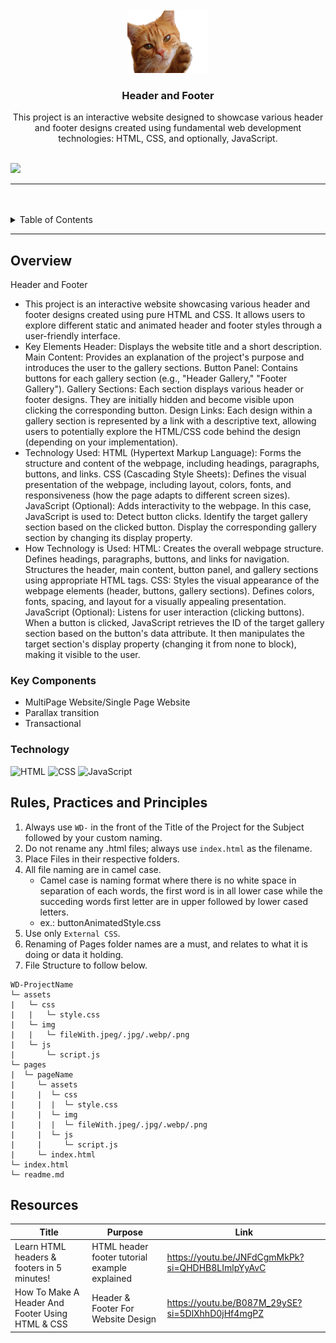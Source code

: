 <a name="readme-top">

<br/>

<br />
<div align="center">
  <a href="https://github.com//">
  <!-- TODO: If you want to add logo or banner you can add it here -->
    <img src="./assets/img/cat-1274094_1280.png" alt="Cat" width="130" height="100">
  </a>
<!-- TODO: Change Title to the name of the title of your Project -->
  <h3 align="center">Header and Footer</h3>
</div>
<!-- TODO: Make a short description -->
<div align="center">
  This project is an interactive website designed to showcase various header and footer designs created using fundamental web development technologies: HTML, CSS, and optionally, JavaScript.
</div>

<br />

<!-- TODO: Change the zyx-0314 into your github username  -->
<!-- TODO: Change the WD-Template-Project into the same name of your folder -->
![](https://visit-counter.vercel.app/counter.png?page=DionEustacio/WD-SEATWORK-3-EUSTACIO)

---

<br />
<br />

<!-- TODO: If you want to add more layers for your readme -->
<details>
  <summary>Table of Contents</summary>
  <ol>
    <li>
      <a href="#overview">Overview</a>
      <ol>
        <li>
          <a href="#key-components">Key Components</a>
        </li>
        <li>
          <a href="#technology">Technology</a>
        </li>
      </ol>
    </li>
    <li>
      <a href="#rule,-practices-and-principles">Rules, Practices and Principles</a>
    </li>
    <li>
      <a href="#resources">Resources</a>
    </li>
  </ol>
</details>

---

## Overview

<!-- TODO: To be changed -->
<!-- The following are just sample -->
Header and Footer
- This project is an interactive website showcasing various header and footer designs created using pure HTML and CSS. It allows users to explore different static and animated header and footer styles through a user-friendly interface.
- Key Elements
Header: Displays the website title and a short description.
Main Content: Provides an explanation of the project's purpose and introduces the user to the gallery sections.
Button Panel: Contains buttons for each gallery section (e.g., "Header Gallery," "Footer Gallery").
Gallery Sections: Each section displays various header or footer designs. They are initially hidden and become visible upon clicking the corresponding button.
Design Links: Each design within a gallery section is represented by a link with a descriptive text, allowing users to potentially explore the HTML/CSS code behind the design (depending on your implementation).
- Technology Used:
HTML (Hypertext Markup Language): Forms the structure and content of the webpage, including headings, paragraphs, buttons, and links.
CSS (Cascading Style Sheets): Defines the visual presentation of the webpage, including layout, colors, fonts, and responsiveness (how the page adapts to different screen sizes).
JavaScript (Optional): Adds interactivity to the webpage. In this case, JavaScript is used to:
Detect button clicks.
Identify the target gallery section based on the clicked button.
Display the corresponding gallery section by changing its display property.
- How Technology is Used:
HTML:
Creates the overall webpage structure.
Defines headings, paragraphs, buttons, and links for navigation.
Structures the header, main content, button panel, and gallery sections using appropriate HTML tags.
CSS:
Styles the visual appearance of the webpage elements (header, buttons, gallery sections).
Defines colors, fonts, spacing, and layout for a visually appealing presentation.
JavaScript (Optional):
Listens for user interaction (clicking buttons).
When a button is clicked, JavaScript retrieves the ID of the target gallery section based on the button's data attribute.
It then manipulates the target section's display property (changing it from none to block), making it visible to the user.

### Key Components
<!-- TODO: List of Key Components -->
<!-- The following are just sample -->
- MultiPage Website/Single Page Website
- Parallax transition
- Transactional

### Technology
<!-- TODO: List of Technology Used -->
![HTML](https://img.shields.io/badge/HTML-E34F26?style=for-the-badge&logo=html5&logoColor=white)
![CSS](https://img.shields.io/badge/CSS-1572B6?style=for-the-badge&logo=css3&logoColor=white)
![JavaScript](https://img.shields.io/badge/JavaScript-F7DF1E?style=for-the-badge&logo=javascript&logoColor=white)

## Rules, Practices and Principles
1. Always use `WD-` in the front of the Title of the Project for the Subject followed by your custom naming.
2. Do not rename any .html files; always use `index.html` as the filename.
3. Place Files in their respective folders.
4. All file naming are in camel case.
   - Camel case is naming format where there is no white space in separation of each words, the first word is in all lower case while the succeding words first letter are in upper followed by lower cased letters.
   - ex.: buttonAnimatedStyle.css
5. Use only `External CSS`.
6. Renaming of Pages folder names are a must, and relates to what it is doing or data it holding.
7. File Structure to follow below.

```
WD-ProjectName
└─ assets
|   └─ css
|   |   └─ style.css
|   └─ img
|   |   └─ fileWith.jpeg/.jpg/.webp/.png
|   └─ js
|       └─ script.js
└─ pages
|  └─ pageName
|     └─ assets
|     |  └─ css
|     |  |  └─ style.css
|     |  └─ img
|     |  |  └─ fileWith.jpeg/.jpg/.webp/.png
|     |  └─ js
|     |     └─ script.js
|     └─ index.html
└─ index.html
└─ readme.md
```

## Resources

| Title | Purpose | Link |
|-|-|-|
| Learn HTML headers & footers in 5 minutes! | HTML header footer tutorial example explained | https://youtu.be/JNFdCgmMkPk?si=QHDHB8LImlpYyAvC
| How To Make A Header And Footer Using HTML & CSS | Header & Footer For Website Design | https://youtu.be/B087M_29ySE?si=5DlXhhD0jHf4mgPZ
